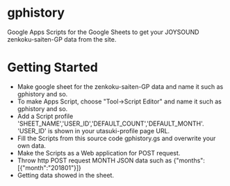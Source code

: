 # gphistory
Google Apps Scripts for the Google Sheets to get your JOYSOUND zenkoku-saiten-GP data from the site.

# Getting Started
* Make google sheet for the zenkoku-saiten-GP data and name it such as gphistory and so.<br>
* To make Apps Script, choose "Tool->Script Editor" and name it such as gphistory and so.<br>
* Add a Script profile 'SHEET_NAME','USER_ID','DEFAULT_COUNT','DEFAULT_MONTH'. 'USER_ID' is shown in your utasuki-profile page URL.<br>
* Fill the Scripts from this source code gphistory.gs and overwrite your own data. 
* Make the Scripts as a Web application for POST request. 
* Throw http POST request MONTH JSON data such as {"months":[{"month":"201801"}]}
* Getting data showed in the sheet.
